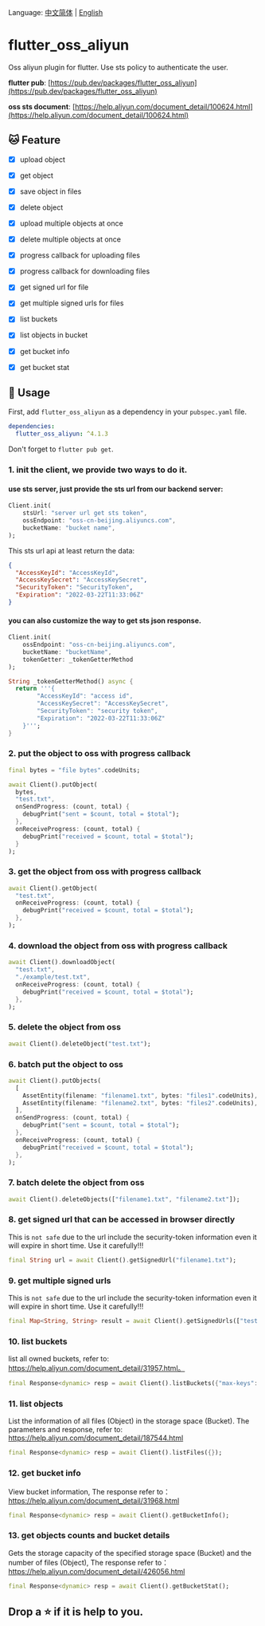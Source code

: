 Language: [中文简体](README.md) | [English](README_EN.md)

# flutter_oss_aliyun

Oss aliyun plugin for flutter. Use sts policy to authenticate the user.

**flutter pub**: [https://pub.dev/packages/flutter_oss_aliyun](https://pub.dev/packages/flutter_oss_aliyun)

**oss sts document**: [https://help.aliyun.com/document_detail/100624.html](https://help.aliyun.com/document_detail/100624.html)

## 🐱&nbsp;Feature
- [x] upload object 
- [x] get object 
- [x] save object in files
- [x] delete object
- [x] upload multiple objects at once
- [x] delete multiple objects at once
- [x] progress callback for uploading files
- [x] progress callback for downloading files
- [x] get signed url for file
- [x] get multiple signed urls for files
- [x] list buckets
- [x] list objects in bucket
- [x] get bucket info
- [x] get bucket stat


## 🎨&nbsp;Usage
First, add `flutter_oss_aliyun` as a dependency in your `pubspec.yaml` file.
```yaml
dependencies:
  flutter_oss_aliyun: ^4.1.3
```
Don't forget to `flutter pub get`.

### 1. init the client, we provide two ways to do it.
#### use sts server, just provide the sts url from our backend server:
```dart
Client.init(
    stsUrl: "server url get sts token",
    ossEndpoint: "oss-cn-beijing.aliyuncs.com",
    bucketName: "bucket name",
);
```

This sts url api at least return the data:
```json
{
  "AccessKeyId": "AccessKeyId",
  "AccessKeySecret": "AccessKeySecret",
  "SecurityToken": "SecurityToken",
  "Expiration": "2022-03-22T11:33:06Z"
}
```

#### you can also customize the way to get sts json response.
```dart
Client.init(
    ossEndpoint: "oss-cn-beijing.aliyuncs.com",
    bucketName: "bucketName",
    tokenGetter: _tokenGetterMethod
);

String _tokenGetterMethod() async {
  return '''{
        "AccessKeyId": "access id",
        "AccessKeySecret": "AccessKeySecret",
        "SecurityToken": "security token",
        "Expiration": "2022-03-22T11:33:06Z"
    }''';
}
```

### 2. put the object to oss with progress callback
```dart
final bytes = "file bytes".codeUnits;

await Client().putObject(
  bytes, 
  "test.txt",
  onSendProgress: (count, total) {
    debugPrint("sent = $count, total = $total");
  },
  onReceiveProgress: (count, total) {
    debugPrint("received = $count, total = $total");
  }
);
```

### 3. get the object from oss with progress callback
```dart
await Client().getObject(
  "test.txt",
  onReceiveProgress: (count, total) {
    debugPrint("received = $count, total = $total");
  },
);
```

### 4. download the object from oss with progress callback
```dart
await Client().downloadObject(
  "test.txt", 
  "./example/test.txt",
  onReceiveProgress: (count, total) {
    debugPrint("received = $count, total = $total");
  },
);
```

### 5. delete the object from oss
```dart
await Client().deleteObject("test.txt");
```

### 6. batch put the object to oss
```dart
await Client().putObjects(
  [
    AssetEntity(filename: "filename1.txt", bytes: "files1".codeUnits),
    AssetEntity(filename: "filename2.txt", bytes: "files2".codeUnits),
  ],
  onSendProgress: (count, total) {
    debugPrint("sent = $count, total = $total");
  },
  onReceiveProgress: (count, total) {
    debugPrint("received = $count, total = $total");
  },
);
```

### 7. batch delete the object from oss
```dart
await Client().deleteObjects(["filename1.txt", "filename2.txt"]);
```

### 8. get signed url that can be accessed in browser directly
This is `not safe` due to the url include the security-token information even it will expire in short time. Use it carefully!!!

```dart
final String url = await Client().getSignedUrl("filename1.txt");
```

### 9. get multiple signed urls 
This is `not safe` due to the url include the security-token information even it will expire in short time. Use it carefully!!!

```dart
final Map<String, String> result = await Client().getSignedUrls(["test.txt", "filename1.txt"]);
```

### 10. list buckets
list all owned buckets, refer to: https://help.aliyun.com/document_detail/31957.html。

```dart
final Response<dynamic> resp = await Client().listBuckets({"max-keys": 2});
```

### 11. list objects
List the information of all files (Object) in the storage space (Bucket). The parameters and response, refer to: https://help.aliyun.com/document_detail/187544.html

```dart
final Response<dynamic> resp = await Client().listFiles({});
```

### 12. get bucket info
View bucket information, The response refer to：https://help.aliyun.com/document_detail/31968.html

```dart
final Response<dynamic> resp = await Client().getBucketInfo();
```

### 13. get objects counts and bucket details
Gets the storage capacity of the specified storage space (Bucket) and the number of files (Object), The response refer to：https://help.aliyun.com/document_detail/426056.html

```dart
final Response<dynamic> resp = await Client().getBucketStat();
```

## Drop a ⭐ if it is help to you.
